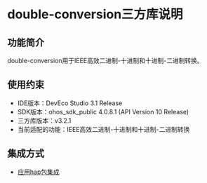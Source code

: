 # double-conversion三方库说明
## 功能简介
double-conversion用于IEEE高效二进制-十进制和十进制-二进制转换。
## 使用约束
- IDE版本：DevEco Studio 3.1 Release
- SDK版本：ohos_sdk_public 4.0.8.1 (API Version 10 Release)
- 三方库版本：v3.2.1
- 当前适配的功能：IEEE高效二进制-十进制和十进制-二进制转换

## 集成方式
+ [应用hap包集成](docs/hap_integrate.md)
